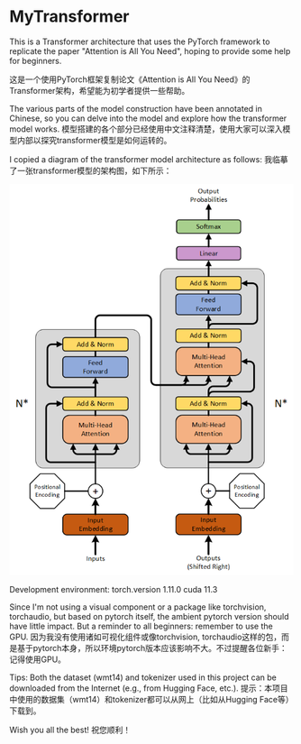 # MyTransformer
This is a Transformer architecture that uses the PyTorch framework to replicate the paper "Attention is All You Need", hoping to provide some help for beginners.

这是一个使用PyTorch框架复制论文《Attention is All You Need》的Transformer架构，希望能为初学者提供一些帮助。

The various parts of the model construction have been annotated in Chinese, so you can delve into the model and explore how the transformer model works.
模型搭建的各个部分已经使用中文注释清楚，使用大家可以深入模型内部以探究transformer模型是如何运转的。

I copied a diagram of the transformer model architecture as follows:
我临摹了一张transformer模型的架构图，如下所示：

![transformer architecture](/transformer.png)

Development environment:
  torch.version  1.11.0
  cuda           11.3

Since I'm not using a visual component or a package like torchvision, torchaudio, but based on pytorch itself, the ambient pytorch version should have little impact. But a reminder to all beginners: remember to use the GPU.
因为我没有使用诸如可视化组件或像torchvision, torchaudio这样的包，而是基于pytorch本身，所以环境pytorch版本应该影响不大。不过提醒各位新手：记得使用GPU。

Tips: Both the dataset (wmt14) and tokenizer used in this project can be downloaded from the Internet (e.g., from Hugging Face, etc.).
提示：本项目中使用的数据集（wmt14）和tokenizer都可以从网上（比如从Hugging Face等）下载到。

Wish you all the best!
祝您顺利！
